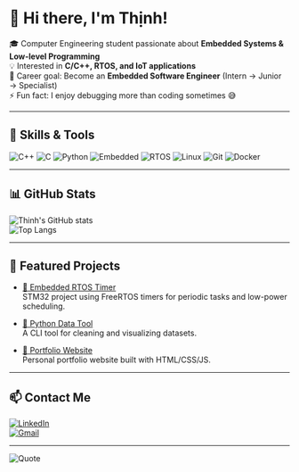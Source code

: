 # 👋 Hi there, I'm Thịnh!  

🎓 Computer Engineering student passionate about **Embedded Systems & Low-level Programming**  
💡 Interested in **C/C++, RTOS, and IoT applications**  
🚀 Career goal: Become an **Embedded Software Engineer** (Intern → Junior → Specialist)  
⚡ Fun fact: I enjoy debugging more than coding sometimes 😅  

---

## 🔧 Skills & Tools  

![C++](https://img.shields.io/badge/C++-00599C?style=for-the-badge&logo=cplusplus&logoColor=white)
![C](https://img.shields.io/badge/C-00599C?style=for-the-badge&logo=c&logoColor=white)
![Python](https://img.shields.io/badge/Python-3776AB?style=for-the-badge&logo=python&logoColor=white)
![Embedded](https://img.shields.io/badge/Embedded-0A66C2?style=for-the-badge&logo=stmicroelectronics&logoColor=white)
![RTOS](https://img.shields.io/badge/FreeRTOS-009688?style=for-the-badge&logo=freertos&logoColor=white)
![Linux](https://img.shields.io/badge/Linux-FCC624?style=for-the-badge&logo=linux&logoColor=black)
![Git](https://img.shields.io/badge/Git-F05032?style=for-the-badge&logo=git&logoColor=white)
![Docker](https://img.shields.io/badge/Docker-2496ED?style=for-the-badge&logo=docker&logoColor=white)

---

## 📊 GitHub Stats  

![Thinh's GitHub stats](https://github-readme-stats.vercel.app/api?username=YounqThjnk187&show_icons=true&theme=tokyonight)  
![Top Langs](https://github-readme-stats.vercel.app/api/top-langs/?username=YounqThjnk187&layout=compact&theme=tokyonight)  

---

## 🚀 Featured Projects  

- [🔹 Embedded RTOS Timer](https://github.com/YounqThjnk187/embedded-rtos-timer)  
  STM32 project using FreeRTOS timers for periodic tasks and low-power scheduling.  

- [🔹 Python Data Tool](https://github.com/YounqThjnk187/python-data-tool)  
  A CLI tool for cleaning and visualizing datasets.  

- [🔹 Portfolio Website](https://github.com/YounqThjnk187/portfolio)  
  Personal portfolio website built with HTML/CSS/JS.  

---

## 📫 Contact Me  

[![LinkedIn](https://img.shields.io/badge/LinkedIn-0A66C2?style=for-the-badge&logo=linkedin&logoColor=white)](https://www.linkedin.com/in/thjnk-younq-a9bb92380/)  
[![Gmail](https://img.shields.io/badge/Email-D14836?style=for-the-badge&logo=gmail&logoColor=white)](mailto:duongthinh1807@gmail.com)  

---

![Quote](https://quotes-github-readme.vercel.app/api?type=horizontal&theme=tokyonight)  

